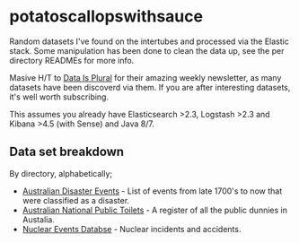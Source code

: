 # potatoscallopswithsauce

Random datasets I've found on the intertubes and processed via the Elastic stack. Some manipulation has been done to clean the data up, see the per directory READMEs for more info.

Masive H/T to [Data Is Plural](http://tinyletter.com/data-is-plural) for their amazing weekly newsletter, as many datasets have been discoverd via them. If you are after interesting datasets, it's well worth subscribing.

This assumes you already have Elasticsearch >2.3, Logstash >2.3 and Kibana >4.5 (with Sense) and Java 8/7.

## Data set breakdown
By directory, alphabetically;
 * [Australian Disaster Events](https://github.com/markwalkom/potatoscallopswithsauce/tree/master/australian_disaster_events) - List of events from late 1700's to now that were classified as a disaster.
 * [Australian National Public Toilets](https://github.com/markwalkom/potatoscallopswithsauce/tree/master/australian_national_public_toilets) - A register of all the public dunnies in Austalia.
 * [Nuclear Events Databse](https://github.com/markwalkom/potatoscallopswithsauce/tree/master/nuclear_events_database) - Nuclear incidents and accidents.
